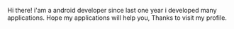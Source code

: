 Hi there! i'am  a android developer since last one year i developed many applications. Hope my applications will help you, Thanks to visit my profile.
